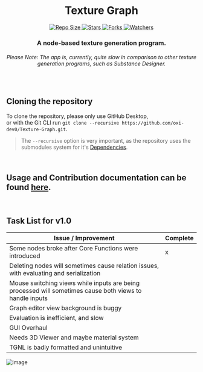 <h1 align="center"> Texture Graph </h2>
<p align="center">
    <a href="#">
        <img src="https://img.shields.io/github/repo-size/oxi-dev0/Texture-Graph" alt="Repo Size">
    </a>
    <a href="#">
        <img src="https://img.shields.io/github/stars/oxi-dev0/Texture-Graph" alt="Stars">
    </a>
    <a href="#">
        <img src="https://img.shields.io/github/forks/oxi-dev0/Texture-Graph" alt="Forks">
    </a>
    <a href="#">
        <img src="https://img.shields.io/github/watchers/oxi-dev0/Texture-Graph" alt="Watchers">
    </a>
</p>

<h3 align="center"> A node-based texture generation program. </h3>
<h6 align="center"> Please Note: The app is, currently, quite slow in comparison to other texture generation programs, such as Substance Designer. </h6>
<br>

## Cloning the repository
To clone the repository, please only use GitHub Desktop,  
or with the Git CLI run `git clone --recursive https://github.com/oxi-dev0/Texture-Graph.git`.  
> The `--recursive` option is very important, as the repository uses the submodules system for it's [Dependencies](https://github.com/oxi-dev0/Texture-Graph/wiki/Dependencies).

<br>

## Usage and Contribution documentation can be found [here](https://github.com/oxi-dev0/Texture-Graph/wiki).

<br>

## Task List for v1.0
| Issue / Improvement | Complete |
| --- | --- |
| Some nodes broke after Core Functions were introduced |x|
| Deleting nodes will sometimes cause relation issues, with evaluating and serialization | |
| Mouse switching views while inputs are being processed will sometimes cause both views to handle inputs | |
| Graph editor view background is buggy | |
| Evaluation is inefficient, and slow | |
| GUI Overhaul | |
| Needs 3D Viewer and maybe material system | |
| TGNL is badly formatted and unintuitive | |

![image](https://user-images.githubusercontent.com/33568643/174427714-5e855101-8380-416b-b326-6bdef5ac5434.png)
